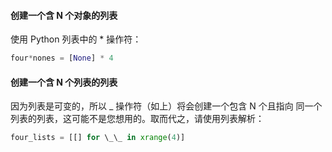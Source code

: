 #### 创建一个含 N 个对象的列表

使用 Python 列表中的 \* 操作符：

```py
four*nones = [None] * 4
```

#### 创建一个含 N 个列表的列表

因为列表是可变的，所以 \_ 操作符（如上）将会创建一个包含 N 个且指向 同一个 列表的列表，这可能不是您想用的。取而代之，请使用列表解析：

```py
four_lists = [[] for \_\_ in xrange(4)]
```
